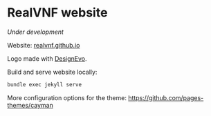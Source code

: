 # RealVNF website

*Under development*

Website: [realvnf.github.io](https://realvnf.github.io/)

Logo made with [DesignEvo](https://www.designevo.com/en/).



Build and serve website locally:

```bash
bundle exec jekyll serve
```

More configuration options for the theme: https://github.com/pages-themes/cayman

